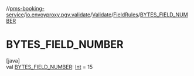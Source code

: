 //[pms-booking-service](../../../../index.md)/[io.envoyproxy.pgv.validate](../../index.md)/[Validate](../index.md)/[FieldRules](index.md)/[BYTES_FIELD_NUMBER](-b-y-t-e-s_-f-i-e-l-d_-n-u-m-b-e-r.md)

# BYTES_FIELD_NUMBER

[java]\
val [BYTES_FIELD_NUMBER](-b-y-t-e-s_-f-i-e-l-d_-n-u-m-b-e-r.md): [Int](https://kotlinlang.org/api/core/kotlin-stdlib/kotlin/-int/index.html) = 15